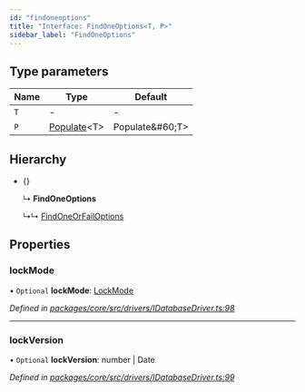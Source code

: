 ```yaml
---
id: "findoneoptions"
title: "Interface: FindOneOptions<T, P>"
sidebar_label: "FindOneOptions"
---
```


## Type parameters

Name | Type | Default |
------ | ------ | ------ |
`T` | - | - |
`P` | [Populate](../globals.md#populate)&#60;T> | Populate\&#60;T> |

## Hierarchy

* {}

  ↳ **FindOneOptions**

  ↳↳ [FindOneOrFailOptions](findoneorfailoptions.md)

## Properties

### lockMode

• `Optional` **lockMode**: [LockMode](../enums/lockmode.md)

*Defined in [packages/core/src/drivers/IDatabaseDriver.ts:98](https://github.com/mikro-orm/mikro-orm/blob/d945b8a11/packages/core/src/drivers/IDatabaseDriver.ts#L98)*

___

### lockVersion

• `Optional` **lockVersion**: number \| Date

*Defined in [packages/core/src/drivers/IDatabaseDriver.ts:99](https://github.com/mikro-orm/mikro-orm/blob/d945b8a11/packages/core/src/drivers/IDatabaseDriver.ts#L99)*
